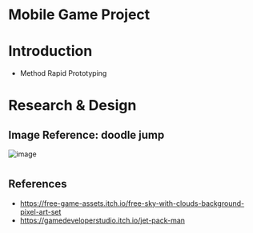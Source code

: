 # Mobile Game Project

# Introduction
- Method Rapid Prototyping

# Research & Design
## Image Reference: doodle jump
![image](https://github.com/rahman0002/Mobile-Game-Project/assets/91261400/f693eff2-70aa-4835-8570-72a57c6fc1f3)

# 


## References
- https://free-game-assets.itch.io/free-sky-with-clouds-background-pixel-art-set
- https://gamedeveloperstudio.itch.io/jet-pack-man
